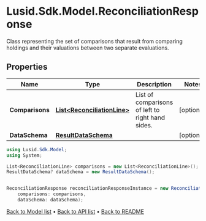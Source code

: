 # Lusid.Sdk.Model.ReconciliationResponse
Class representing the set of comparisons that result from comparing holdings and their valuations between two separate evaluations.

## Properties

Name | Type | Description | Notes
------------ | ------------- | ------------- | -------------
**Comparisons** | [**List&lt;ReconciliationLine&gt;**](ReconciliationLine.md) | List of comparisons of left to right hand sides. | [optional] 
**DataSchema** | [**ResultDataSchema**](ResultDataSchema.md) |  | [optional] 

```csharp
using Lusid.Sdk.Model;
using System;

List<ReconciliationLine> comparisons = new List<ReconciliationLine>();
ResultDataSchema? dataSchema = new ResultDataSchema();


ReconciliationResponse reconciliationResponseInstance = new ReconciliationResponse(
    comparisons: comparisons,
    dataSchema: dataSchema);
```

[Back to Model list](../README.md#documentation-for-models) &#8226; [Back to API list](../README.md#documentation-for-api-endpoints) &#8226; [Back to README](../README.md)
